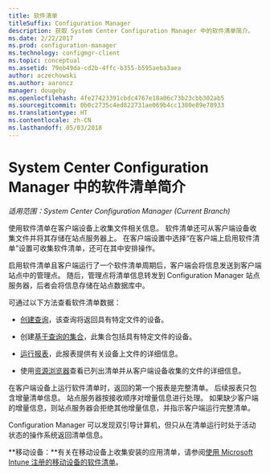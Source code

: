 ```yaml
---
title: 软件清单
titleSuffix: Configuration Manager
description: 获取 System Center Configuration Manager 中的软件清单简介。
ms.date: 2/22/2017
ms.prod: configuration-manager
ms.technology: configmgr-client
ms.topic: conceptual
ms.assetid: 79eb49da-cd2b-4ffc-b355-b595aeba3aea
author: aczechowski
ms.author: aaroncz
manager: dougeby
ms.openlocfilehash: 4fe27423391cbdc4767e18a06c73b23cbb302ab5
ms.sourcegitcommit: 0b0c2735c4ed822731ae069b4cc1380e89e78933
ms.translationtype: HT
ms.contentlocale: zh-CN
ms.lasthandoff: 05/03/2018
---
```

# <a name="introduction-to-software-inventory-in-system-center-configuration-manager"></a>System Center Configuration Manager 中的软件清单简介

*适用范围：System Center Configuration Manager (Current Branch)*

使用软件清单在客户端设备上收集文件相关信息。 软件清单还可从客户端设备收集文件并将其存储在站点服务器上。 在客户端设置中选择“在客户端上启用软件清单”设置可收集软件清单，还可在其中安排操作。  

启用软件清单且客户端运行了一个软件清单周期后，客户端会将信息发送到客户端站点中的管理点。 随后，管理点将清单信息转发到 Configuration Manager 站点服务器，后者会将信息存储在站点数据库中。   

 可通过以下方法查看软件清单数据：  

-   [创建查询](../../../../core/servers/manage/queries-technical-reference.md)，该查询将返回具有特定文件的设备。   

-   创建[基于查询的集合](../../../../core/clients/manage/collections/introduction-to-collections.md)，此集合包括具有特定文件的设备。   

-   [运行报表](../../../../core/servers/manage/reporting.md)，此报表提供有关设备上文件的详细信息。

-   使用[资源浏览器](../../../../core/clients/manage/inventory/use-resource-explorer-to-view-software-inventory.md)查看已列出清单并从客户端设备收集的文件的详细信息。   

 在客户端设备上运行软件清单时，返回的第一个报表是完整清单。 后续报表只包含增量清单信息。 站点服务器按接收顺序对增量信息进行处理。 如果缺少客户端的增量信息，则站点服务器会拒绝其他增量信息，并指示客户端运行完整清单。  

 Configuration Manager 可以发现双引导计算机，但只从在清单运行时处于活动状态的操作系统返回清单信息。  

**移动设备：**有关在移动设备上收集安装的应用清单，请参阅[使用 Microsoft Intune 注册的移动设备的软件清单](../../../../mdm/deploy-use/software-inventory-mobile-devices.md)。
